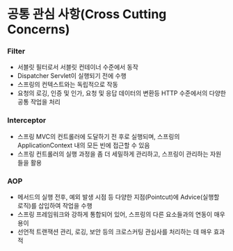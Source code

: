 # 공통 관심 사항(Cross Cutting Concerns)

### Filter
* 서블릿 필터로서 서블릿 컨테이너 수준에서 동작
* Dispatcher Servlet이 실행되기 전에 수행
* 스프링의 컨텍스트와는 독립적으로 작동
* 요청의 로깅, 인증 및 인가, 요청 및 응답 데이터의 변환등 HTTP 수준에서의 다양한 공통 작업을 처리

### Interceptor
* 스프링 MVC의 컨트롤러에 도달하기 전 후로 실행되며, 스프링의 ApplicationContext 내의 모든 빈에 접근할 수 있음
* 스프링 컨트롤러의 실행 과정을 좀 더 세밀하게 관리하고, 스프링이 관리하는 자원들을 활용

### AOP
* 메서드의 실행 전후, 예외 발생 시점 등 다양한 지점(Pointcut)에 Advice(실행할 로직)를 삽입하여 작업을 수행
* 스프링 프레임워크와 강하게 통합되어 있어, 스프링의 다른 요소들과의 연동이 매우 용이
* 선언적 트랜잭션 관리, 로깅, 보안 등의 크로스커팅 관심사를 처리하는 데 매우 효과적
